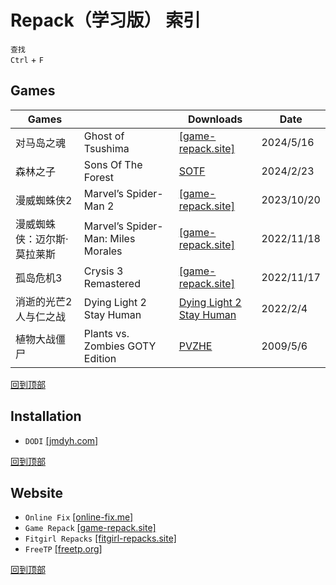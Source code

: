 # Repack（学习版） 索引
`查找`  
`Ctrl` + `F`
## Games
  Games||Downloads|Date
  -|-|-|-
  对马岛之魂|Ghost of Tsushima|[[game-repack.site]](https://game-repack.site/2024/06/05/ghost-of-tsushima-directors-cut-dlc-build-14596343/)|2024/5/16
  森林之子|Sons Of The Forest|[SOTF](/windows/games/repack/sotf.md)|2024/2/23
  漫威蜘蛛侠2|Marvel’s Spider-Man 2|[[game-repack.site]](https://game-repack.site/2024/06/12/marvels-spider-man-2/)|2023/10/20
  漫威蜘蛛侠：迈尔斯·莫拉莱斯|Marvel’s Spider-Man: Miles Morales|[[game-repack.site]](https://game-repack.site/2024/04/23/marvels-spider-man-miles-morales-portable-v2-1012-build-12424782-dlc-included/)|2022/11/18
  孤岛危机3|Crysis 3 Remastered|[[game-repack.site]](https://game-repack.site/2022/11/18/1476-crysis-3-remastered-no-denuvo-multi12-from-10-2-gb-dodi-repack/)|2022/11/17
  消逝的光芒2 人与仁之战|Dying Light 2 Stay Human|[Dying Light 2 Stay Human](/windows/games/repack/dying-light-2.md)|2022/2/4
  植物大战僵尸|Plants vs. Zombies GOTY Edition|[PVZHE](/windows/games/repack/pvzhe.md)|2009/5/6

[回到顶部](#repack学习版-索引)
## Installation 
* `DODI` [[jmdyh.com]](https://www.jmdyh.com/jx/q1pcia)

[回到顶部](#repack学习版-索引)
## Website
* `Online Fix` [[online-fix.me]](https://online-fix.me/)
* `Game Repack` [[game-repack.site]](https://game-repack.site/)
* `Fitgirl Repacks` [[fitgirl-repacks.site]](https://fitgirl-repacks.site/)
* `FreeTP` [[freetp.org]](https://freetp.org/)

[回到顶部](#repack学习版-索引)